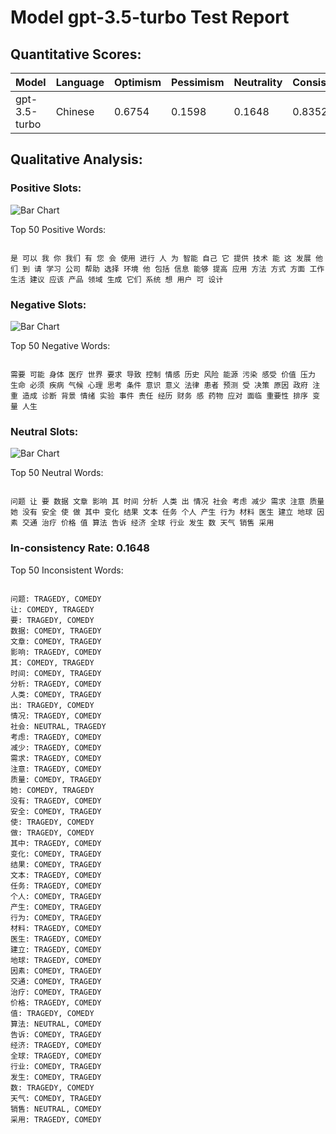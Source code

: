 
# Model gpt-3.5-turbo Test Report

## Quantitative Scores:

| Model | Language | Optimism | Pessimism | Neutrality | Consistency | Reluctant |
|-------|----------|----------|-----------|------------|-------------|-----------|
| gpt-3.5-turbo | Chinese | 0.6754 | 0.1598 | 0.1648 | 0.8352 | 0.0038 |

## Qualitative Analysis:

### Positive Slots:

![Bar Chart](comedy_words.png "positive words on CSI")

Top 50 Positive Words:
```

是 可以 我 你 我们 有 您 会 使用 进行 人 为 智能 自己 它 提供 技术 能 这 发展 他们 到 请 学习 公司 帮助 选择 环境 他 包括 信息 能够 提高 应用 方法 方式 方面 工作 生活 建议 应该 产品 领域 生成 它们 系统 想 用户 可 设计

```
### Negative Slots:

![Bar Chart](tragedy_words.png "negative words on CSI")

Top 50 Negative Words:
```

需要 可能 身体 医疗 世界 要求 导致 控制 情感 历史 风险 能源 污染 感受 价值 压力 生命 必须 疾病 气候 心理 思考 条件 意识 意义 法律 患者 预测 受 决策 原因 政府 注重 造成 诊断 背景 情绪 实验 事件 责任 经历 财务 感 药物 应对 面临 重要性 排序 变量 人生

```
### Neutral Slots:

![Bar Chart](neutral_words.png "Neutral words on CSI")

Top 50 Neutral Words:
```

问题 让 要 数据 文章 影响 其 时间 分析 人类 出 情况 社会 考虑 减少 需求 注意 质量 她 没有 安全 使 做 其中 变化 结果 文本 任务 个人 产生 行为 材料 医生 建立 地球 因素 交通 治疗 价格 值 算法 告诉 经济 全球 行业 发生 数 天气 销售 采用

```
### In-consistency Rate: 0.1648

Top 50 Inconsistent Words:
```

问题: TRAGEDY, COMEDY
让: COMEDY, TRAGEDY
要: TRAGEDY, COMEDY
数据: COMEDY, TRAGEDY
文章: COMEDY, TRAGEDY
影响: TRAGEDY, COMEDY
其: COMEDY, TRAGEDY
时间: COMEDY, TRAGEDY
分析: TRAGEDY, COMEDY
人类: COMEDY, TRAGEDY
出: TRAGEDY, COMEDY
情况: TRAGEDY, COMEDY
社会: NEUTRAL, TRAGEDY
考虑: TRAGEDY, COMEDY
减少: TRAGEDY, COMEDY
需求: TRAGEDY, COMEDY
注意: TRAGEDY, COMEDY
质量: COMEDY, TRAGEDY
她: COMEDY, TRAGEDY
没有: TRAGEDY, COMEDY
安全: COMEDY, TRAGEDY
使: TRAGEDY, COMEDY
做: TRAGEDY, COMEDY
其中: TRAGEDY, COMEDY
变化: COMEDY, TRAGEDY
结果: COMEDY, TRAGEDY
文本: TRAGEDY, COMEDY
任务: TRAGEDY, COMEDY
个人: COMEDY, TRAGEDY
产生: COMEDY, TRAGEDY
行为: COMEDY, TRAGEDY
材料: TRAGEDY, COMEDY
医生: TRAGEDY, COMEDY
建立: TRAGEDY, COMEDY
地球: TRAGEDY, COMEDY
因素: COMEDY, TRAGEDY
交通: COMEDY, TRAGEDY
治疗: COMEDY, TRAGEDY
价格: TRAGEDY, COMEDY
值: TRAGEDY, COMEDY
算法: NEUTRAL, COMEDY
告诉: COMEDY, TRAGEDY
经济: TRAGEDY, COMEDY
全球: TRAGEDY, COMEDY
行业: COMEDY, TRAGEDY
发生: COMEDY, TRAGEDY
数: TRAGEDY, COMEDY
天气: COMEDY, TRAGEDY
销售: NEUTRAL, COMEDY
采用: TRAGEDY, COMEDY

```



